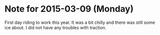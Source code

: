 # Note for 2015-03-09 (Monday)

First day riding to work this year. It was a bit chilly and there was still some ice about.  I did not have any troubles with traction.
